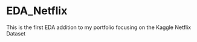 # EDA_Netflix
This is the first EDA addition to my portfolio focusing on the Kaggle Netflix Dataset
